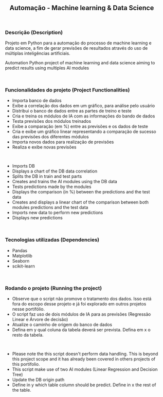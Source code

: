 <h2 align='center'>Automação - Machine learning & Data Science
</h2>
<br>

### Descrição (Description)

<p>Projeto em Python para a automação do processo de machine learning e data science, a fim de gerar previsões de resultados através do uso de múltiplas inteligências artificiais.</p>

<p>Automation Python project of machine learning and data science aiming to predict results using multiples AI modules</p>
<br>


### Funcionalidades do projeto (Project Functionalities)

* Importa banco de dados
* Exibe a correlação dos dados em um gráfico, para análise pelo usuário
* Distribui o banco de dados entre as partes de treino e teste
* Cria e treina os módulos de IA com as informações do bando de dados
* Testa previsões dos módulos treinados
* Exibe a comparação (em %) entre as previsões e os dados de teste
* Cria e exibe um gráfico linear representando a comparação de sucesso das previsões dos diferentes módulos
* Importa novos dados para realização de previsões
* Realiza e exibe novas previsões
<br>

* Imports DB
* Displays a chart of the DB data correlation
* Splits the DB in train and test parts
* Creates and trains the AI modules using the DB data
* Tests predictions made by the modules
* Displays the comparison (in %) between the predictions and the test data
* Creates and displays a linear chart of the comparison between both modules predictions and the test data
* Imports new data to perform new predictions
* Displays new predictions
<br>


### Tecnologias utilizadas (Dependencies)

* Pandas
* Matplotlib
* Seaborn
* scikit-learn
<br>


### Rodando o projeto (Running the project)

* Observe que o script não promove o tratamento dos dados. Isso está fora do escopo desse projeto e já foi explorado em outros projetos nesse portifólio.
* O script faz uso de dois módulos de IA para as previsões (Regressão Linear e Árvore de decisão)
* Atualize o caminho de origem do banco de dados
* Defina em y qual coluna da tabela deverá ser prevista. Defina em x o resto da tabela.
<br>

* Please note the this script doesn't perform data handling. This is beyond this project scope and it has already been covered in others projects of this portifolio.
* This script make use of two AI modules (Linear Regression and Decision Tree)
* Update the DB origin path
* Define in y which table column should be predict. Define in x the rest of the table.